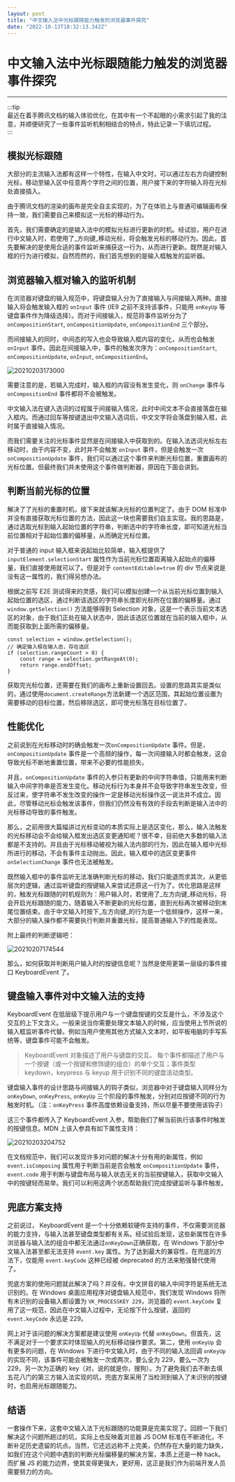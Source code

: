 ```yaml
---
layout: post
title: "中文输入法中光标跟随能力触发的浏览器事件探究"
date: "2022-10-13T18:32:13.342Z"
---
```

中文输入法中光标跟随能力触发的浏览器事件探究
======================

* * *

:::tip  
最近在着手腾讯文档的输入体验优化，在其中有一个不起眼的小需求引起了我的注意，并顺便研究了一些事件监听机制相结合的特点，特此记录一下填坑过程。  
:::

模拟光标跟随
------

大部分的主流输入法都有这样一个特性，在输入中文时，可以通过左右方向键控制光标，移动至输入区中任意两个字符之间的位置，用户接下来的字符输入将在光标处直接插入。

由于腾讯文档的渲染的画布是完全自主实现的，为了在体验上与普通可编辑画布保持一致，我们需要自己来模拟这一光标的移动行为。

首先，我们需要确定的是输入法中的模拟光标进行更新的时机。经试验，用户在进行中文输入时，若使用了_方向键_移动光标，将会触发光标的移动行为。因此，首先要解决的是使用合适的事件监听来捕获这一行为，从而进行更新。既然是对输入框的行为进行模拟，自然而然的，我们首先想到的是输入框触发的监听器。

浏览器输入框对输入的监听机制
--------------

在浏览器对键盘的输入规范中，将键盘输入分为了直接输入与间接输入两种。直接输入将会触发输入框的 `onInput` 事件 (IE9 之前不支持该事件，只能用 `onKeyUp` 等键盘事件作为降级选择）。而对于间接输入，规范将事件监听分为了 `onCompositionStart`, `onCompositionUpdate`, `onCompositionEnd` 三个部分。

而间接输入的同时，中间态的写入也会导致输入框内容的变化，从而也会触发 `onInput` 事件。因此在间接输入中，事件的触发次序为：`onCompositionStart`, `onCompositionUpdate`, `onInput`, `onCompositionEnd`。

![20210203173000](https://img2022.cnblogs.com/other/870376/202210/870376-20221013165718699-1797961352.png)

需要注意的是，若输入完成时，输入框的内容没有发生变化，则 `onChange` 事件与 `onCompositionEnd` 事件都将不会被触发。

中文输入法在键入选词的过程属于间接输入情况，此时中间文本不会直接落盘在输入框内。而通过回车等按键退出中文输入选词后，中文文字将会落盘到输入框，此时属于直接输入情况。

而我们需要关注的光标事件显然是在间接输入中获取到的。在输入法选词光标左右移动时，由于内容不变，此时并不会触发 `onInput` 事件，但是会触发一次 `onCompositionUpdate` 事件，我们可以通过这个事件来判断光标位置，重置画布的光标位置。但最终我们并未使用这个事件做判断器，原因在下面会讲到。

判断当前光标的位置
---------

解决了了光标的重置时机，接下来就该解决光标的位置判定了。由于 DOM 标准中并没有直接获取光标位置的方法，因此这一块也需要我们自主实现。我的思路是，通过选取光标到输入起始位置的字符串，判断选中的字符串长度，即可知道光标当前位置相对于起始位置的偏移量，从而确定光标位置。

对于普通的 input 输入框来说起始比较简单，输入框提供了 `inputElement.selectionStart` 属性作为当前光标位置距离输入起始点的偏移量，我们直接使用就可以了。但是对于 `contentEditable=true` 的 div 节点来说是没有这一属性的，我们得另想办法。

根据之前写 E2E 测试得来的灵感，我们可以模拟创建一个从当前光标位置到输入起始位置的选区，通过判断该选区的字符串长度即光标所在位置的偏移量。通过 `window.getSelection()` 方法能够得到 Selection 对象，这是一个表示当前文本选区的对象，由于我们正处在输入状态中，因此该选区位置就在当前的输入框中，从而能获取到上面所需的偏移量。

    const selection = window.getSelection();
    // 确定输入框在输入态，存在选区
    if (selection.rangeCount > 0) {
        const range = selection.getRangeAt(0);
        return range.endOffset;
    }
    

获取完光标位置，还需要在我们的画布上重新设置回去。设置的思路其实是类似的，通过使用`document.createRange`方法新建一个选区范围，其起始位置设置为需要移动的目标位置，然后移除选区，即可使光标落在目标位置了。

性能优化
----

之前说到在光标移动时的确会触发一次`onCompositionUpdate` 事件。但是，`onCompositionUpdate` 事件是一个高频的操作，每一次间接输入时都会触发，这会导致光标不断地重置位置，带来不必要的性能损失。

并且，`onCompositionUpdate` 事件的入参只有更新的中间字符串值，只能用来判断输入中间字符串是否发生变化。移动光标行为本身并不会导致字符串发生改变，但反过来，使字符串不发生改变的操作一定是移动光标操作这一说法并不成立。因此，尽管移动光标会触发该事件，但我们仍然没有有效的手段去判断是输入法中的光标移动导致的事件触发。

那么，之前用很大篇幅讲过光标变动的本质实际上是选区变化，那么，输入法触发的光标移动会不会给输入框发出选区变更通知呢？很不幸，目前绝大多数的输入法都是不支持的。并且由于光标移动被视为输入法内部的行为，因此在输入框中光标所进行的移动，不会有事件主动抛出。因此，输入框中的选区变更事件 `onSelectionChange` 事件也无法被触发。

既然输入框中的事件监听无法准确判断光标的移动，我们只能退而求其次，从更低层次的逻辑，通过监听键盘的按键输入来尝试还原这一行为了。优化思路是这样的，触发光标跟随的时机规则为：用户输入时，若使用了_左方向键_移动光标，将会开启光标跟随的能力，随着输入不断更新的光标位置，直到光标再次被移动到末尾位置结束。由于中文输入时按下_左方向键_的行为是一个低频操作，这样一来，大部分的输入操作都不需要执行判断并重置光标，提高普通输入下的性能表现。

附上最终的判断逻辑吧：

![20210207174544](https://img2022.cnblogs.com/other/870376/202210/870376-20221013165720563-782828733.png)

那么，如何获取并判断用户输入时的按键信息呢？当然是使用更第一层级的事件接口 KeyboardEvent 了。

键盘输入事件对中文输入法的支持
---------------

KeyboardEvent 在低层级下提示用户与一个键盘按键的交互是什么，不涉及这个交互的上下文含义。一般来说当你需要处理文本输入的时候，应当使用上节所说的输入框监听事件代替。例如当用户使用其他方式输入文本时，如平板电脑的手写系统等，键盘事件可能不会触发。

> KeyboardEvent 对象描述了用户与键盘的交互。 每个事件都描述了用户与一个按键（或一个按键和修饰键的组合）的单个交互；事件类型 keydown，keypress 与 keyup 用于识别不同的键盘活动类型。

键盘输入事件的设计思路与间接输入的钩子类似，浏览器中对于键盘输入同样分为 `onKeyDown`, `onKeyPress`, `onKeyUp` 三个阶段的事件触发，分别对应按键不同的行为触发时机。（注：`onKeyPress` 事件高度依赖设备支持，所以尽量不要使用该钩子）

这三个事件都传入了 KeyboardEvent 入参，帮助我们了解当前执行该事件时触发的按键信息。MDN 上该入参具有如下属性支持：

![20210203204752](https://img2022.cnblogs.com/other/870376/202210/870376-20221013165722263-1777753688.png)

在文档规范中，我们可以发现许多对问题的解决十分有用的新属性，例如 `event.isComposing` 属性用于判断当前是否会触发 `onCompositionUpdate` 事件，`event.code` 用于判断与键盘布局与输入状态无关的当前按键输入，获取中文输入中的按键轻而易举。我们可以利用这两个状态帮助我们完成按键监听与事件触发。

兜底方案支持
------

之前说过， KeyboardEvent 是一个十分依赖软硬件支持的事件，不仅需要浏览器的能力支持，与输入法甚至键盘类型都有关系。经试验后发现，这些新属性在许多浏览器与输入法的组合中都无法通过`onKeyDown`正确获取，在 Windows 下部分中文输入法甚至都无法支持 `event.key` 属性。为了达到最大的兼容性，在兜底的方法下，仅能用 `event.keyCode` 这种已经被 deprecated 的方法来勉强替代使用了。

兜底方案的使用问题就此解决了吗？并没有。中文拼音的输入中间字符是系统无法识别的。在 Windows 桌面应用程序对键盘输入规范中，我们发现 Windows 将所有未识别的设备输入都设置为 `VK_PROCESSKEY 229`，浏览器的 `event.keyCode` 复用了这一规范，因此在中文输入过程中，无论按下什么按键，返回的 `event.keyCode` 永远是 229。

网上对于该问题的解决方案都是建议使用 `onKeyUp` 代替 `onKeyDown`。但首先，这不满足对于一个要求实时体现输入的光标移动操作要求。第二，使用 `onKeyUp` 会有更多的问题，在 Windows 下进行中文输入时，由于不同的输入法回调 `onKeyUp` 的实现不同，该事件可能会被触发一次或两次，要么全为 229，要么一次为 229，另一次为正确的 key（对，说的就是你，搜狗）。为了避免我们去不断去填五花八门的第三方输入法实现的坑，兜底方案采用了当检测到输入了未识别的按键时，也启用光标跟随能力。

结语
--

一套操作下来，这套中文输入法下光标跟随的功能算是完美实现了。回顾一下我们解决这个问题所趟过的坑，实际上也反映着浏览器 JS DOM 标准在不断进化，不断补足历史遗留的坑点。当然，它还远远称不上完美，仍然存在大量的能力缺失，如我们在这个问题中遇到的判断光标偏移量的解决方案，本质上还是一种 hack。而扩展 JS 的能力边界，使其变得更强大，更好用，这正是我们作为前端开发人员需要努力的方向。